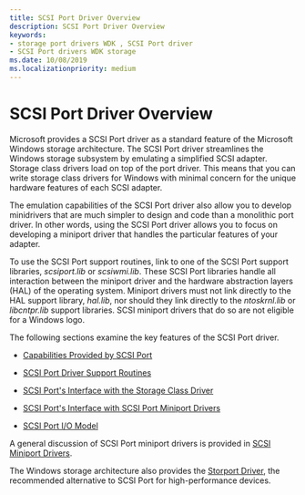 ```yaml
---
title: SCSI Port Driver Overview
description: SCSI Port Driver Overview
keywords:
- storage port drivers WDK , SCSI Port driver
- SCSI Port drivers WDK storage
ms.date: 10/08/2019
ms.localizationpriority: medium
---
```


# SCSI Port Driver Overview

Microsoft provides a SCSI Port driver as a standard feature of the Microsoft Windows storage architecture. The SCSI Port driver streamlines the Windows storage subsystem by emulating a simplified SCSI adapter. Storage class drivers load on top of the port driver. This means that you can write storage class drivers for Windows with minimal concern for the unique hardware features of each SCSI adapter.

The emulation capabilities of the SCSI Port driver also allow you to develop minidrivers that are much simpler to design and code than a monolithic port driver. In other words, using the SCSI Port driver allows you to focus on developing a miniport driver that handles the particular features of your adapter.

To use the SCSI Port support routines, link to one of the SCSI Port support libraries, *scsiport.lib* or *scsiwmi.lib*. These SCSI Port libraries handle all interaction between the miniport driver and the hardware abstraction layers (HAL) of the operating system. Miniport drivers must not link directly to the HAL support library, *hal.lib*, nor should they link directly to the *ntoskrnl.lib* or *libcntpr.lib* support libraries. SCSI miniport drivers that do so are not eligible for a Windows logo.

The following sections examine the key features of the SCSI Port driver.

- [Capabilities Provided by SCSI Port](capabilities-provided-by-scsi-port.md)

- [SCSI Port Driver Support Routines](scsi-port-driver-support-routines.md)

- [SCSI Port's Interface with the Storage Class Driver](scsi-port-s-srb-interface-with-the-storage-class-driver.md)

- [SCSI Port's Interface with SCSI Port Miniport Drivers](scsi-port-s-interface-with-scsi-port-miniport-drivers.md)

- [SCSI Port I/O Model](scsi-port-i-o-model.md)

A general discussion of SCSI Port miniport drivers is provided in [SCSI Miniport Drivers](scsi-miniport-drivers.md).

The Windows storage architecture also provides the [Storport Driver](storport-driver-overview.md), the recommended alternative to SCSI Port for high-performance devices.
